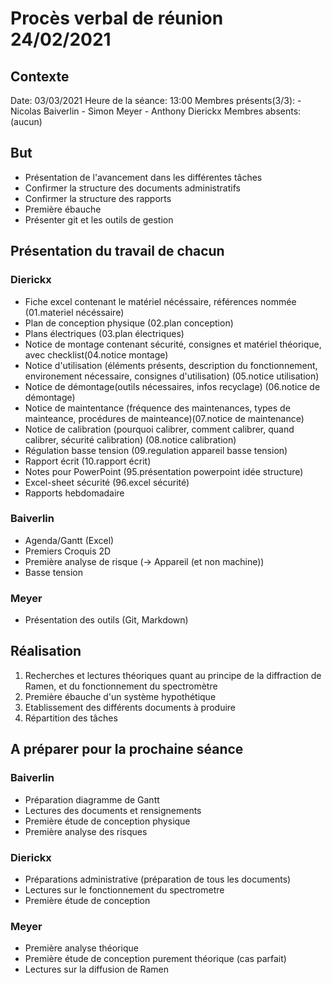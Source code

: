 # Procès verbal de réunion 24/02/2021 

## Contexte

Date: 03/03/2021
Heure de la séance: 13:00
Membres présents(3/3):  - Nicolas Baiverlin
                        - Simon Meyer
                        - Anthony Dierickx
Membres absents:    (aucun)

## But
- Présentation de l'avancement dans les différentes tâches
- Confirmer la structure des documents administratifs
- Confirmer la structure des rapports
- Première ébauche
- Présenter git et les outils de gestion

## Présentation du travail de chacun

### Dierickx
- Fiche excel contenant le matériel nécéssaire, références nommée (01.materiel nécéssaire)
- Plan de conception physique (02.plan conception)
- Plans électriques (03.plan électriques)
- Notice de montage contenant sécurité, consignes et matériel théorique, avec checklist(04.notice montage)
- Notice d'utilisation (éléments présents, description du fonctionnement, environement nécessaire, consignes d'utilisation) (05.notice utilisation)
- Notice de démontage(outils nécessaires, infos recyclage) (06.notice de démontage)
- Notice de maintentance (fréquence des maintenances, types de mainteance, procédures de mainteance)(07.notice de maintenance)
- Notice de calibration (pourquoi calibrer, comment calibrer, quand calibrer, sécurité calibration) (08.notice calibration)
- Régulation basse tension (09.regulation appareil basse tension)
- Rapport écrit (10.rapport écrit)
- Notes pour PowerPoint (95.présentation powerpoint idée structure)
- Excel-sheet sécurité (96.excel sécurité)
- Rapports hebdomadaire

### Baiverlin
- Agenda/Gantt (Excel)
- Premiers Croquis 2D
- Première analyse de risque (-> Appareil (et non machine)) 
- Basse tension 

### Meyer
- Présentation des outils (Git, Markdown)



## Réalisation

1) Recherches et lectures théoriques quant au principe de la diffraction de Ramen, et du fonctionnement du spectromètre
2) Première ébauche d'un système hypothétique
3) Etablissement des différents documents à produire
4) Répartition des tâches

## A préparer pour la prochaine séance

### Baiverlin
- Préparation diagramme de Gantt
- Lectures des documents et rensignements 
- Première étude de conception physique
- Première analyse des risques

### Dierickx
- Préparations administrative (préparation de tous les documents)
- Lectures sur le fonctionnement du spectrometre
- Première étude de conception
            
### Meyer
- Première analyse théorique
- Première étude de conception purement théorique (cas parfait)
- Lectures sur la diffusion de Ramen
